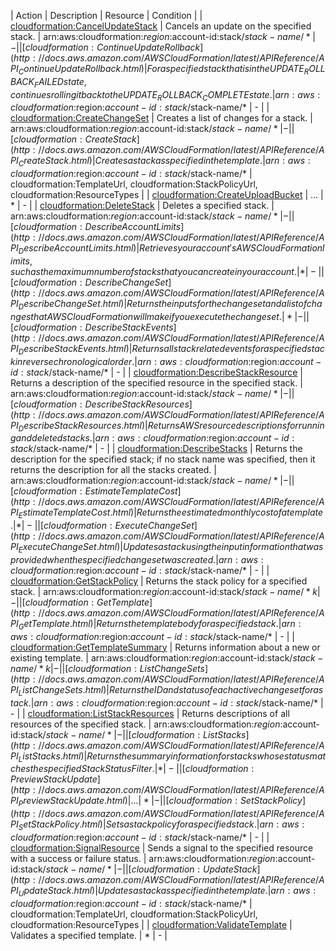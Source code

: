 | Action | Description | Resource | Condition |
| [cloudformation:CancelUpdateStack](http://docs.aws.amazon.com/AWSCloudFormation/latest/APIReference/API_CancelUpdateStack.html) | Cancels an update on the specified stack. | arn:aws:cloudformation:$region:$account-id:stack/$stack-name/* | - |
| [cloudformation:ContinueUpdateRollback](http://docs.aws.amazon.com/AWSCloudFormation/latest/APIReference/API_ContinueUpdateRollback.html) | For a specified stack that is in the UPDATE_ROLLBACK_FAILED state, continues rolling it back to the UPDATE_ROLLBACK_COMPLETE state. | arn:aws:cloudformation:$region:$account-id:stack/$stack-name/* | - |
| [cloudformation:CreateChangeSet](http://docs.aws.amazon.com/AWSCloudFormation/latest/APIReference/API_CreateChangeSet.html) | Creates a list of changes for a stack. | arn:aws:cloudformation:$region:$account-id:stack/$stack-name/* | - |
| [cloudformation:CreateStack](http://docs.aws.amazon.com/AWSCloudFormation/latest/APIReference/API_CreateStack.html) | Creates a stack as specified in the template. | arn:aws:cloudformation:$region:$account-id:stack/$stack-name/* | cloudformation:TemplateUrl, cloudformation:StackPolicyUrl, cloudformation:ResourceTypes |
| [cloudformation:CreateUploadBucket](http://docs.aws.amazon.com/AWSCloudFormation/latest/APIReference/API_CreateUploadBucket.html) | ... | * | - |
| [cloudformation:DeleteStack](http://docs.aws.amazon.com/AWSCloudFormation/latest/APIReference/API_DeleteStack.html) | Deletes a specified stack. | arn:aws:cloudformation:$region:$account-id:stack/$stack-name/* | - |
| [cloudformation:DescribeAccountLimits](http://docs.aws.amazon.com/AWSCloudFormation/latest/APIReference/API_DescribeAccountLimits.html) | Retrieves your account's AWS CloudFormation limits, such as the maximum number of stacks that you can create in your account. | * | - |
| [cloudformation:DescribeChangeSet](http://docs.aws.amazon.com/AWSCloudFormation/latest/APIReference/API_DescribeChangeSet.html) | Returns the inputs for the change set and a list of changes that AWS CloudFormation will make if you execute the change set. | * | - |
| [cloudformation:DescribeStackEvents](http://docs.aws.amazon.com/AWSCloudFormation/latest/APIReference/API_DescribeStackEvents.html) | Returns all stack related events for a specified stack in reverse chronological order. | arn:aws:cloudformation:$region:$account-id:stack/$stack-name/* | - |
| [cloudformation:DescribeStackResource](http://docs.aws.amazon.com/AWSCloudFormation/latest/APIReference/API_DescribeStackResource.html) | Returns a description of the specified resource in the specified stack. | arn:aws:cloudformation:$region:$account-id:stack/$stack-name/* | - |
| [cloudformation:DescribeStackResources](http://docs.aws.amazon.com/AWSCloudFormation/latest/APIReference/API_DescribeStackResources.html) | Returns AWS resource descriptions for running and deleted stacks. | arn:aws:cloudformation:$region:$account-id:stack/$stack-name/* | - |
| [cloudformation:DescribeStacks](http://docs.aws.amazon.com/AWSCloudFormation/latest/APIReference/API_DescribeStacks.html) | Returns the description for the specified stack; if no stack name was specified, then it returns the description for all the stacks created. | arn:aws:cloudformation:$region:$account-id:stack/$stack-name/* | - |
| [cloudformation:EstimateTemplateCost](http://docs.aws.amazon.com/AWSCloudFormation/latest/APIReference/API_EstimateTemplateCost.html) | Returns the estimated monthly cost of a template. | * | - |
| [cloudformation:ExecuteChangeSet](http://docs.aws.amazon.com/AWSCloudFormation/latest/APIReference/API_ExecuteChangeSet.html) | Updates a stack using the input information that was provided when the specified change set was created. | arn:aws:cloudformation:$region:$account-id:stack/$stack-name/* | - |
| [cloudformation:GetStackPolicy](http://docs.aws.amazon.com/AWSCloudFormation/latest/APIReference/API_GetStackPolicy.html) | Returns the stack policy for a specified stack. | arn:aws:cloudformation:$region:$account-id:stack/$stack-name/*k | - |
| [cloudformation:GetTemplate](http://docs.aws.amazon.com/AWSCloudFormation/latest/APIReference/API_GetTemplate.html) | Returns the template body for a specified stack. | arn:aws:cloudformation:$region:$account-id:stack/$stack-name/* | - |
| [cloudformation:GetTemplateSummary](http://docs.aws.amazon.com/AWSCloudFormation/latest/APIReference/API_GetTemplateSummary.html) | Returns information about a new or existing template. | arn:aws:cloudformation:$region:$account-id:stack/$stack-name/*k | - |
| [cloudformation:ListChangeSets](http://docs.aws.amazon.com/AWSCloudFormation/latest/APIReference/API_ListChangeSets.html) | Returns the ID and status of each active change set for a stack. | arn:aws:cloudformation:$region:$account-id:stack/$stack-name/* | - |
| [cloudformation:ListStackResources](http://docs.aws.amazon.com/AWSCloudFormation/latest/APIReference/API_ListStackResources.html) | Returns descriptions of all resources of the specified stack. | arn:aws:cloudformation:$region:$account-id:stack/$stack-name/* | - |
| [cloudformation:ListStacks](http://docs.aws.amazon.com/AWSCloudFormation/latest/APIReference/API_ListStacks.html) | Returns the summary information for stacks whose status matches the specified StackStatusFilter. | * | - |
| [cloudformation:PreviewStackUpdate](http://docs.aws.amazon.com/AWSCloudFormation/latest/APIReference/API_PreviewStackUpdate.html) | ... | * | - |
| [cloudformation:SetStackPolicy](http://docs.aws.amazon.com/AWSCloudFormation/latest/APIReference/API_SetStackPolicy.html) | Sets a stack policy for a specified stack. | arn:aws:cloudformation:$region:$account-id:stack/$stack-name/* | - |
| [cloudformation:SignalResource](http://docs.aws.amazon.com/AWSCloudFormation/latest/APIReference/API_SignalResource.html) | Sends a signal to the specified resource with a success or failure status. | arn:aws:cloudformation:$region:$account-id:stack/$stack-name/* | - |
| [cloudformation:UpdateStack](http://docs.aws.amazon.com/AWSCloudFormation/latest/APIReference/API_UpdateStack.html) | Updates a stack as specified in the template. | arn:aws:cloudformation:$region:$account-id:stack/$stack-name/* | cloudformation:TemplateUrl, cloudformation:StackPolicyUrl, cloudformation:ResourceTypes |
| [cloudformation:ValidateTemplate](http://docs.aws.amazon.com/AWSCloudFormation/latest/APIReference/API_ValidateTemplate.html) | Validates a specified template. | * | - |

